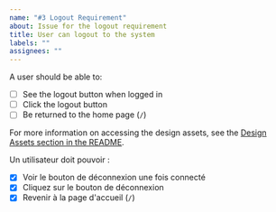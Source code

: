 ```yaml
---
name: "#3 Logout Requirement"
about: Issue for the logout requirement
title: User can logout to the system
labels: ""
assignees: ""
---
```


A user should be able to:

- [ ] See the logout button when logged in
- [ ] Click the logout button
- [ ] Be returned to the home page (`/`)

For more information on accessing the design assets, see the [Design Assets section in the README](https://github.com/OpenClassrooms-Student-Center/Project-10-Bank-API#design-assets).

Un utilisateur doit pouvoir :

- [x] Voir le bouton de déconnexion une fois connecté
- [x] Cliquez sur le bouton de déconnexion
- [x] Revenir à la page d'accueil (`/`)
